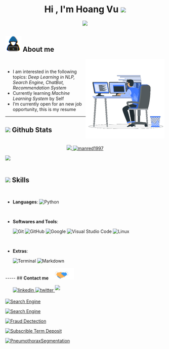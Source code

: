 
<h1 align="center"><b>Hi , I'm Hoang Vu  </b><img src="https://media.giphy.com/media/hvRJCLFzcasrR4ia7z/giphy.gif" width="35"></h1>
<p align="center">
  <a href="https://github.com/DenverCoder1/readme-typing-svg"><img src="https://readme-typing-svg.demolab.com/?lines=Natural+Language+Processing+Engineer; Data+Scientist"></a>
</p>


	
## <picture><img src = "https://github.com/0xAbdulKhalid/0xAbdulKhalid/raw/main/assets/mdImages/about_me.gif" width = 50px></picture> **About me**

<picture> <img align="right" src="https://github.com/0xAbdulKhalid/0xAbdulKhalid/raw/main/assets/mdImages/Right_Side.gif" width = 250px></picture>

<br>

- I am interested in the following topics: *Deep Learning in NLP, Search Engine, ChatBot, Recommendation System*
- Currently learning *Machine Learning System* by Self
- I’m currently open for an new job opportunity, this is my resume

-----


## <img src="https://media.giphy.com/media/iY8CRBdQXODJSCERIr/giphy.gif" width="35"><b> Github Stats </b>
<br>
<div align="center">

<a href="https://github.com/manred1997/">
  <img src="https://github-readme-stats.vercel.app/api?username=manred1997&show_icons=true&count_private=true&hide=contribs,prs&theme=merko" width="450"/>
  <img src="https://github-readme-stats.vercel.app/api/top-langs?username=manred1997&show_icons=true&locale=en&layout=compact&line_height=20&title_color=7A7ADB&icon_color=2234AE&text_color=D3D3D3&bg_color=0,000000,130F40" width="375"  alt="manred1997"/>

</a>
</div>

<img src="https://user-images.githubusercontent.com/73097560/115834477-dbab4500-a447-11eb-908a-139a6edaec5c.gif"><br><br>

## <img src="https://media2.giphy.com/media/QssGEmpkyEOhBCb7e1/giphy.gif?cid=ecf05e47a0n3gi1bfqntqmob8g9aid1oyj2wr3ds3mg700bl&rid=giphy.gif" width ="25"><b> Skills</b>
<br>

<p align="center">

- **Languages**:
    ![Python](https://img.shields.io/badge/Python%20-%2314354C.svg?style=for-the-badge&logo=python&logoColor=white)

<br>   

- **Softwares and Tools**:

    ![Git](https://img.shields.io/badge/git-%23F05033.svg?style=for-the-badge&logo=git&logoColor=white)
    ![GitHub](https://img.shields.io/badge/github-%23121011.svg?style=for-the-badge&logo=github&logoColor=white)
    ![Google](https://img.shields.io/badge/google-%234285F4.svg?style=for-the-badge&logo=google&logoColor=white)
    ![Visual Studio Code](https://img.shields.io/badge/Visual%20Studio%20Code-0078d7.svg?style=for-the-badge&logo=visual-studio-code&logoColor=white)
    ![Linux](https://img.shields.io/badge/Linux-FCC624?style=for-the-badge&logo=linux&logoColor=black) 

<br>

- **Extras**:

    ![Terminal](https://img.shields.io/badge/Terminal-%23054020?style=for-the-badge&logo=gnu-bash&logoColor=white)
    ![Markdown](https://img.shields.io/badge/markdown-%23000000.svg?style=for-the-badge&logo=markdown&logoColor=white)   

</p>
-----
## <b> Contact me</b><img src="https://github.com/0xAbdulKhalid/0xAbdulKhalid/raw/main/assets/mdImages/handshake.gif" width ="80">
<br>
<div align='left'>
<ul>
<a href="https://www.linkedin.com/in/manred1997/" target="_blank">
<img src=https://img.shields.io/badge/linkedin:%20manred1997-%2300acee.svg?color=405DE6&style=for-the-badge&logo=linkedin&logoColor=white alt=linkedin style="margin-bottom: 5px;"/>
</a>

<a href="https://twitter.com/manred1997" target="_blank">
<img src="https://img.shields.io/badge/twitter:%20manred1997-%2300acee.svg?color=1DA1F2&style=for-the-badge&logo=twitter&logoColor=white" alt=twitter style="margin-bottom: 5px;"/>
</a>
<a href="mailto:tranhoangvu1997.thv@gamil.com" target="_blank">
<img src="https://img.shields.io/badge/gmail:%20manred1997-%23EA4335.svg?style=for-the-badge&logo=gmail&logoColor=white" t=mail style="margin-bottom: 5px;" />
</a>
</ul>
</div>

[![Search Engine](https://github-readme-stats.vercel.app/api/pin/?username=manred1997&repo=search-engine)](https://github.com/manred1997/search-engine)

[![Search Engine](https://github-readme-stats.vercel.app/api/pin/?username=manred1997&repo=Question-Answer-System)](https://github.com/manred1997/Question-Answer-System)

[![Fraud Dectection](https://github-readme-stats.vercel.app/api/pin/?username=manred1997&repo=fraud-detection)](https://github.com/manred1997/fraud-detection)

[![Subscrible Term Deposit](https://github-readme-stats.vercel.app/api/pin/?username=manred1997&repo=subscrible-term-deposit)](https://github.com/manred1997/subscrible-term-deposit)

[![PneumothoraxSegmentation](https://github-readme-stats.vercel.app/api/pin/?username=manred1997&repo=PneumothoraxSegmentation)](https://github.com/manred1997/PneumothoraxSegmentation)